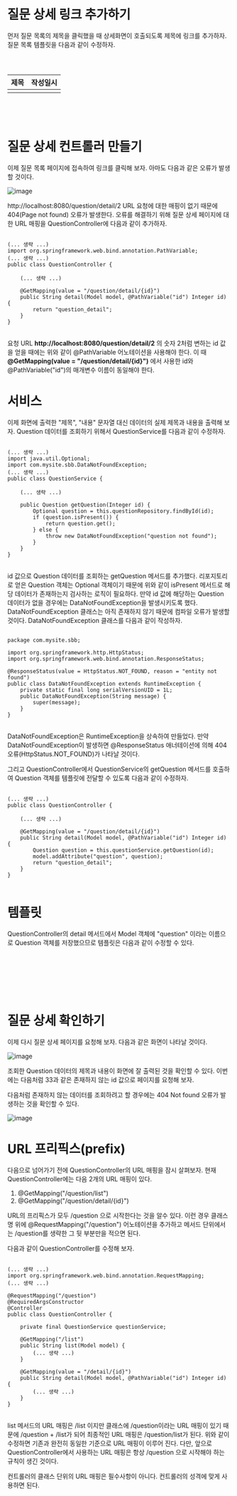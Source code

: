 # 질문 상세 링크 추가하기
먼저 질문 목록의 제목을 클릭했을 때 상세화면이 호출되도록 제목에 링크를 추가하자. 질문 목록 템플릿을 다음과 같이 수정하자.
<pre>
<code>

<table>
    <thead>
        <tr>
            <th>제목</th>
            <th>작성일시</th>
        </tr>
    </thead>
    <tbody>
        <tr th:each="question, index : ${questionList}">
            <td>
                <a th:href="@{|/question/detail/${question.id}|}" th:text="${question.subject}"></a>
            </td>
            <td th:text="${question.createDate}"></td>
        </tr>
    </tbody>
</table>

</code>
</pre>

# 질문 상세 컨트롤러 만들기
이제 질문 목록 페이지에 접속하여 링크를 클릭해 보자. 아마도 다음과 같은 오류가 발생할 것이다.

![image](https://user-images.githubusercontent.com/74352543/221079508-ed0698be-3282-4c11-95f7-870db2ca360f.png)

http://localhost:8080/question/detail/2 URL 요청에 대한 매핑이 없기 때문에 404(Page not found) 오류가 발생한다. 오류를 해결하기 위해 질문 상세 페이지에 대한 URL 매핑을 QuestionController에 다음과 같이 추가하자.

<pre>
<code>
(... 생략 ...)
import org.springframework.web.bind.annotation.PathVariable;
(... 생략 ...)
public class QuestionController {

    (... 생략 ...)

    @GetMapping(value = "/question/detail/{id}")
    public String detail(Model model, @PathVariable("id") Integer id) {
        return "question_detail";
    }
}
</code>
</pre>

요청 URL **http://localhost:8080/question/detail/2** 의 숫자 2처럼 변하는 id 값을 얻을 때에는 위와 같이 @PathVariable 어노테이션을 사용해야 한다. 이 때 **@GetMapping(value = "/question/detail/{id}")** 에서 사용한 id와 @PathVariable("id")의 매개변수 이름이 동일해야 한다.

# 서비스
이제 화면에 출력한 "제목", "내용" 문자열 대신 데이터의 실제 제목과 내용을 출력해 보자. Question 데이터를 조회하기 위해서 QuestionService를 다음과 같이 수정하자.

<pre>
<code>
(... 생략 ...)
import java.util.Optional;
import com.mysite.sbb.DataNotFoundException;
(... 생략 ...)
public class QuestionService {

    (... 생략 ...)

    public Question getQuestion(Integer id) {  
        Optional<Question> question = this.questionRepository.findById(id);
        if (question.isPresent()) {
            return question.get();
        } else {
            throw new DataNotFoundException("question not found");
        }
    }
}
</code>
</pre>

id 값으로 Question 데이터를 조회하는 getQuestion 메서드를 추가했다. 리포지토리로 얻은 Question 객체는 Optional 객체이기 때문에 위와 같이 isPresent 메서드로 해당 데이터가 존재하는지 검사하는 로직이 필요하다. 만약 id 값에 해당하는 Question 데이터가 없을 경우에는 DataNotFoundException을 발생시키도록 했다. DataNotFoundException 클래스는 아직 존재하지 않기 때문에 컴파일 오류가 발생할 것이다. DataNotFoundException 클래스를 다음과 같이 작성하자.
 
<pre>
<code>
package com.mysite.sbb;

import org.springframework.http.HttpStatus;
import org.springframework.web.bind.annotation.ResponseStatus;

@ResponseStatus(value = HttpStatus.NOT_FOUND, reason = "entity not found")
public class DataNotFoundException extends RuntimeException {
    private static final long serialVersionUID = 1L;
    public DataNotFoundException(String message) {
        super(message);
    }
}
</code>
</pre>

DataNotFoundException은 RuntimeException을 상속하여 만들었다. 만약 DataNotFoundException이 발생하면 @ResponseStatus 애너테이션에 의해 404 오류(HttpStatus.NOT_FOUND)가 나타날 것이다.

그리고 QuestionController에서 QuestionService의 getQuestion 메서드를 호출하여 Question 객체를 템플릿에 전달할 수 있도록 다음과 같이 수정하자.

<pre>
<code>
(... 생략 ...)
public class QuestionController {

    (... 생략 ...)

    @GetMapping(value = "/question/detail/{id}")
    public String detail(Model model, @PathVariable("id") Integer id) {
        Question question = this.questionService.getQuestion(id);
        model.addAttribute("question", question);
        return "question_detail";
    }
}
</code>
</pre>

# 템플릿

QuestionController의 detail 메서드에서 Model 객체에 "question" 이라는 이름으로 Question 객체를 저장했으므로 템플릿은 다음과 같이 수정할 수 있다.

<pre>
<code>
<h1 th:text="${question.subject}"></h1>
<div th:text="${question.content}"></div>
</code>
</pre>

# 질문 상세 확인하기
이제 다시 질문 상세 페이지를 요청해 보자. 다음과 같은 화면이 나타날 것이다.

![image](https://user-images.githubusercontent.com/74352543/221082581-e9b4482f-664a-4af8-84fb-4f16cba3ea94.png)

조회한 Question 데이터의 제목과 내용이 화면에 잘 출력된 것을 확인할 수 있다. 이번에는 다음처럼 33과 같은 존재하지 않는 id 값으로 페이지를 요청해 보자.

다음처럼 존재하지 않는 데이터를 조회하려고 할 경우에는 404 Not found 오류가 발생하는 것을 확인할 수 있다.

![image](https://user-images.githubusercontent.com/74352543/221082680-6007d81d-67ee-4e78-af18-0d92e19b46e6.png)

# URL 프리픽스(prefix)
다음으로 넘어가기 전에 QuestionController의 URL 매핑을 잠시 살펴보자. 현재 QuestionController에는 다음 2개의 URL 매핑이 있다.

1. @GetMapping("/question/list")
2. @GetMapping("/question/detail/{id}")

URL의 프리픽스가 모두 /question 으로 시작한다는 것을 알수 있다. 이런 경우 클래스명 위에 @RequestMapping("/question") 어노테이션을 추가하고 메서드 단위에서는 /question를 생략한 그 뒷 부분만을 적으면 된다.

다음과 같이 QuestionController를 수정해 보자.

<pre>
<code>
(... 생략 ...)
import org.springframework.web.bind.annotation.RequestMapping;
(... 생략 ...)

@RequestMapping("/question")
@RequiredArgsConstructor
@Controller
public class QuestionController {

    private final QuestionService questionService;

    @GetMapping("/list")
    public String list(Model model) {
        (... 생략 ...)
    }

    @GetMapping(value = "/detail/{id}")
    public String detail(Model model, @PathVariable("id") Integer id) {
        (... 생략 ...)
    }
}
</code>
</pre>

list 메서드의 URL 매핑은 /list 이지만 클래스에 /question이라는 URL 매핑이 있기 때문에 /question + /list가 되어 최종적인 URL 매핑은 /question/list가 된다. 위와 같이 수정하면 기존과 완전히 동일한 기준으로 URL 매핑이 이루어 진다. 다만, 앞으로 QuestionController에서 사용하는 URL 매핑은 항상 /question 으로 시작해야 하는 규칙이 생긴 것이다.

컨트롤러의 클래스 단위의 URL 매핑은 필수사항이 아니다. 컨트롤러의 성격에 맞게 사용하면 된다.
